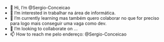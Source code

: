 - 👋 Hi, I’m @Sergio-Conceicao
- 👀 I’m interested in trabalhar na área de informática.
- 🌱 I’m currently learning  mas também quero colaborar no que for preciso para logo mais conseguir uma vaga como dev.
- 💞️ I’m looking to collaborate on ...
- 📫 How to reach me pelo endereço: @Sergio-Conceicao

<!---
Sergio-Conceicao/Sergio-Conceicao is a ✨ special ✨ repository because its `README.md` (this file) appears on your GitHub profile.
You can click the Preview link to take a look at your changes.
--->
